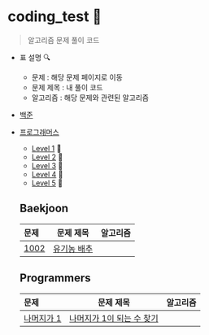 # coding_test :book:

> 알고리즘 문제 풀이 코드

- 표 설명 :mag:
  - 문제 : 해당 문제 페이지로 이동
  - 문제 제목 : 내 풀이 코드
  - 알고리즘 : 해당 문제와 관련된 알고리즘
- [백준](#baekjoon)
- [프로그래머스](#programmers)
  - [Level 1](#level-1) :egg:
  - [Level 2](#level-2) :hatching_chick:
  - [Level 3](#level-3) :hatched_chick:
  - [Level 4](#level-4) :chicken:
  - [Level 5](#level-5) 🍗
  
  
  
  
  ## Baekjoon
  
  |문제|문제 제목|알고리즘|                                                     
  |:----------------------- |----------------------- |-----------------------|
  |[1002](https://www.acmicpc.net/problem/1002) | [유기농 배추](baekjoon/baekjoon_1002.py) | 
  
  
  
  ## Programmers
  |문제|문제 제목|알고리즘|
  |:----------------------- |----------------------- |-----------------------|
  |[나머지가 1](https://school.programmers.co.kr/learn/courses/30/lessons/87389) | [나머지가 1이 되는 수 찾기](programmers/Level1/나머지가1.py)
